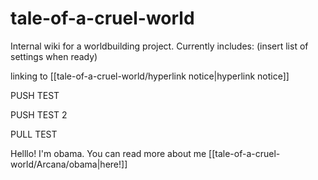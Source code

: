 # tale-of-a-cruel-world

Internal wiki for a worldbuilding project. Currently includes: (insert list of settings when ready)


linking to [[tale-of-a-cruel-world/hyperlink notice|hyperlink notice]]


PUSH TEST

PUSH TEST 2

PULL TEST


Helllo! I'm obama. You can read more about me [[tale-of-a-cruel-world/Arcana/obama|here!]]